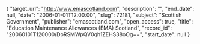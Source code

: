 {
  "target_url": "http://www.emascotland.com", 
  "description": "", 
  "end_date": null, 
  "date": "2006-01-01T12:00:00", 
  "slug": 72181, 
  "subject": "Scottish Government", 
  "publisher": "emascotland.com", 
  "open_access": true, 
  "title": "Education Maintenance Allowances (EMA) Scotland", 
  "record_id": "20060101T120000/DoRSMWpQV0qh1ZEHS38oOg==", 
  "start_date": null
}

